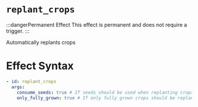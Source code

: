 # `replant_crops`
:::dangerPermanent Effect
This effect is permanent and does not require a trigger.
:::

Automatically replants crops

# Effect Syntax
```yaml
- id: replant_crops
  args:
    consume_seeds: true # If seeds should be used when replanting crops
    only_fully_grown: true # If only fully grown crops should be replanted
```